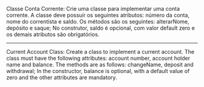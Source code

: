 Classe Conta Corrente: Crie uma classe para implementar uma conta corrente. 
A classe deve possuir os seguintes atributos: número da conta, nome do correntista e saldo. 
Os métodos são os seguintes: alterarNome, depósito e saque; No construtor, saldo é opcional, 
com valor default zero e os demais atributos são obrigatórios.

------------------------------------------------------------------------------------------

Current Account Class: Create a class to implement a current account. 
The class must have the following attributes: account number, account holder name and balance. 
The methods are as follows: changeName, deposit and withdrawal; In the constructor, balance is optional, 
with a default value of zero and the other attributes are mandatory.
